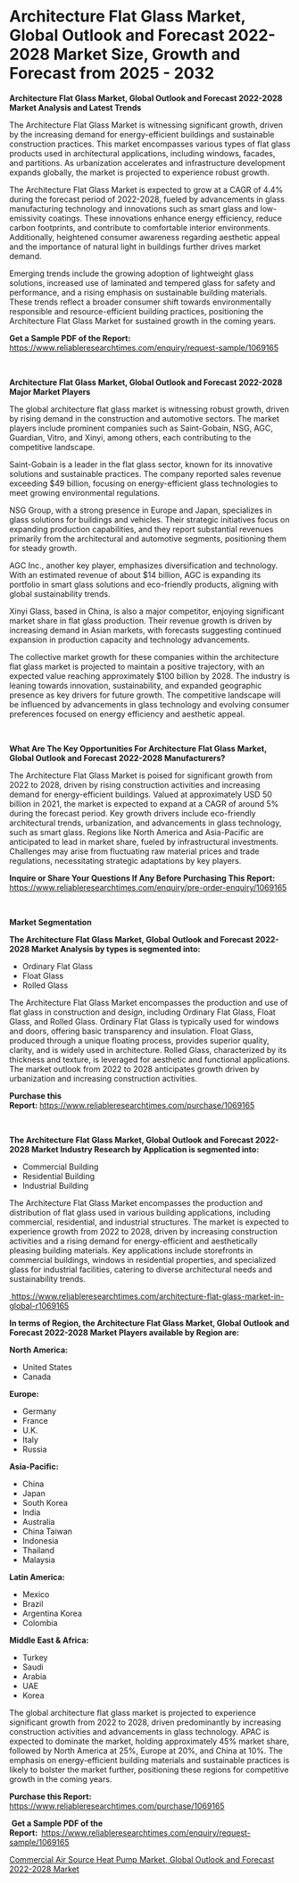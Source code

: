 <p><h1>Architecture Flat Glass Market, Global Outlook and Forecast 2022-2028 Market Size, Growth and Forecast from 2025 - 2032</h1></p><p><strong>Architecture Flat Glass Market, Global Outlook and Forecast 2022-2028 Market Analysis and Latest Trends</strong></p>
<p><p>The Architecture Flat Glass Market is witnessing significant growth, driven by the increasing demand for energy-efficient buildings and sustainable construction practices. This market encompasses various types of flat glass products used in architectural applications, including windows, facades, and partitions. As urbanization accelerates and infrastructure development expands globally, the market is projected to experience robust growth.</p><p>The Architecture Flat Glass Market is expected to grow at a CAGR of 4.4% during the forecast period of 2022-2028, fueled by advancements in glass manufacturing technology and innovations such as smart glass and low-emissivity coatings. These innovations enhance energy efficiency, reduce carbon footprints, and contribute to comfortable interior environments. Additionally, heightened consumer awareness regarding aesthetic appeal and the importance of natural light in buildings further drives market demand.</p><p>Emerging trends include the growing adoption of lightweight glass solutions, increased use of laminated and tempered glass for safety and performance, and a rising emphasis on sustainable building materials. These trends reflect a broader consumer shift towards environmentally responsible and resource-efficient building practices, positioning the Architecture Flat Glass Market for sustained growth in the coming years.</p></p>
<p><strong>Get a Sample PDF of the Report:&nbsp;</strong> <a href="https://www.reliableresearchtimes.com/enquiry/request-sample/1069165?utm_campaign=3523&utm_medium=2&utm_source=Github&utm_content=ia&utm_term=21032025&utm_id=architecture-flat-glass-market-global-outlook-and-forecast-2022-2028">https://www.reliableresearchtimes.com/enquiry/request-sample/1069165</a></p>
<p>&nbsp;</p>
<p><strong>Architecture Flat Glass Market, Global Outlook and Forecast 2022-2028 Major Market Players</strong></p>
<p><p>The global architecture flat glass market is witnessing robust growth, driven by rising demand in the construction and automotive sectors. The market players include prominent companies such as Saint-Gobain, NSG, AGC, Guardian, Vitro, and Xinyi, among others, each contributing to the competitive landscape.</p><p>Saint-Gobain is a leader in the flat glass sector, known for its innovative solutions and sustainable practices. The company reported sales revenue exceeding $49 billion, focusing on energy-efficient glass technologies to meet growing environmental regulations.</p><p>NSG Group, with a strong presence in Europe and Japan, specializes in glass solutions for buildings and vehicles. Their strategic initiatives focus on expanding production capabilities, and they report substantial revenues primarily from the architectural and automotive segments, positioning them for steady growth.</p><p>AGC Inc., another key player, emphasizes diversification and technology. With an estimated revenue of about $14 billion, AGC is expanding its portfolio in smart glass solutions and eco-friendly products, aligning with global sustainability trends.</p><p>Xinyi Glass, based in China, is also a major competitor, enjoying significant market share in flat glass production. Their revenue growth is driven by increasing demand in Asian markets, with forecasts suggesting continued expansion in production capacity and technology advancements.</p><p>The collective market growth for these companies within the architecture flat glass market is projected to maintain a positive trajectory, with an expected value reaching approximately $100 billion by 2028. The industry is leaning towards innovation, sustainability, and expanded geographic presence as key drivers for future growth. The competitive landscape will be influenced by advancements in glass technology and evolving consumer preferences focused on energy efficiency and aesthetic appeal.</p></p>
<p>&nbsp;</p>
<p><strong>What Are The Key Opportunities For Architecture Flat Glass Market, Global Outlook and Forecast 2022-2028 Manufacturers?</strong></p>
<p><p>The Architecture Flat Glass Market is poised for significant growth from 2022 to 2028, driven by rising construction activities and increasing demand for energy-efficient buildings. Valued at approximately USD 50 billion in 2021, the market is expected to expand at a CAGR of around 5% during the forecast period. Key growth drivers include eco-friendly architectural trends, urbanization, and advancements in glass technology, such as smart glass. Regions like North America and Asia-Pacific are anticipated to lead in market share, fueled by infrastructural investments. Challenges may arise from fluctuating raw material prices and trade regulations, necessitating strategic adaptations by key players.</p></p>
<p><strong>Inquire or Share Your Questions If Any Before Purchasing This Report:</strong> <a href="https://www.reliableresearchtimes.com/enquiry/pre-order-enquiry/1069165?utm_campaign=3523&utm_medium=2&utm_source=Github&utm_content=ia&utm_term=21032025&utm_id=architecture-flat-glass-market-global-outlook-and-forecast-2022-2028">https://www.reliableresearchtimes.com/enquiry/pre-order-enquiry/1069165</a></p>
<p>&nbsp;</p>
<p><strong>Market Segmentation</strong></p>
<p><strong>The Architecture Flat Glass Market, Global Outlook and Forecast 2022-2028 Market Analysis by types is segmented into:</strong></p>
<p><ul><li>Ordinary Flat Glass</li><li>Float Glass</li><li>Rolled Glass</li></ul></p>
<p><p>The Architecture Flat Glass Market encompasses the production and use of flat glass in construction and design, including Ordinary Flat Glass, Float Glass, and Rolled Glass. Ordinary Flat Glass is typically used for windows and doors, offering basic transparency and insulation. Float Glass, produced through a unique floating process, provides superior quality, clarity, and is widely used in architecture. Rolled Glass, characterized by its thickness and texture, is leveraged for aesthetic and functional applications. The market outlook from 2022 to 2028 anticipates growth driven by urbanization and increasing construction activities.</p></p>
<p><strong>Purchase this Report:&nbsp;</strong><a href="https://www.reliableresearchtimes.com/purchase/1069165?utm_campaign=3523&utm_medium=2&utm_source=Github&utm_content=ia&utm_term=21032025&utm_id=architecture-flat-glass-market-global-outlook-and-forecast-2022-2028">https://www.reliableresearchtimes.com/purchase/1069165</a></p>
<p>&nbsp;</p>
<p><strong>The Architecture Flat Glass Market, Global Outlook and Forecast 2022-2028 Market Industry Research by Application is segmented into:</strong></p>
<p><ul><li>Commercial Building</li><li>Residential Building</li><li>Industrial Building</li></ul></p>
<p><p>The Architecture Flat Glass Market encompasses the production and distribution of flat glass used in various building applications, including commercial, residential, and industrial structures. The market is expected to experience growth from 2022 to 2028, driven by increasing construction activities and a rising demand for energy-efficient and aesthetically pleasing building materials. Key applications include storefronts in commercial buildings, windows in residential properties, and specialized glass for industrial facilities, catering to diverse architectural needs and sustainability trends.</p></p>
<p><a href="https://www.reliableresearchtimes.com/architecture-flat-glass-market-in-global-r1069165?utm_campaign=3523&utm_medium=2&utm_source=Github&utm_content=ia&utm_term=21032025&utm_id=architecture-flat-glass-market-global-outlook-and-forecast-2022-2028">&nbsp;https://www.reliableresearchtimes.com/architecture-flat-glass-market-in-global-r1069165</a></p>
<p><strong>In terms of Region, the Architecture Flat Glass Market, Global Outlook and Forecast 2022-2028 Market Players available by Region are:</strong></p>
<p>
    <p> <strong> North America: </strong>
        <ul>
            <li>United States</li>
            <li>Canada</li>
        </ul>
        </p> 
    <p> <strong> Europe: </strong>
        <ul>
            <li>Germany</li>
            <li>France</li>
            <li>U.K.</li>
            <li>Italy</li>
            <li>Russia</li>
        </ul>
        </p> 
    <p> <strong> Asia-Pacific: </strong>
        <ul>
            <li>China</li>
            <li>Japan</li>
            <li>South Korea</li>
            <li>India</li>
            <li>Australia</li>
            <li>China Taiwan</li>
            <li>Indonesia</li>
            <li>Thailand</li>
            <li>Malaysia</li>
        </ul>
        </p> 
    <p> <strong> Latin America: </strong>
        <ul>
            <li>Mexico</li>
            <li>Brazil</li>
            <li>Argentina Korea</li>
            <li>Colombia</li>
        </ul>
        </p> 
    <p> <strong> Middle East & Africa: </strong>
        <ul>
            <li>Turkey</li>
            <li>Saudi</li>
            <li>Arabia</li>
            <li>UAE</li>
            <li>Korea</li>
        </ul>
    </p>
    </p>
<p><p>The global architecture flat glass market is projected to experience significant growth from 2022 to 2028, driven predominantly by increasing construction activities and advancements in glass technology. APAC is expected to dominate the market, holding approximately 45% market share, followed by North America at 25%, Europe at 20%, and China at 10%. The emphasis on energy-efficient building materials and sustainable practices is likely to bolster the market further, positioning these regions for competitive growth in the coming years.</p></p>
<p><strong>Purchase this Report: </strong><a href="https://www.reliableresearchtimes.com/purchase/1069165?utm_campaign=3523&utm_medium=2&utm_source=Github&utm_content=ia&utm_term=21032025&utm_id=architecture-flat-glass-market-global-outlook-and-forecast-2022-2028">https://www.reliableresearchtimes.com/purchase/1069165</a></p>
<p>&nbsp;<strong>Get a Sample PDF of the Report:&nbsp;&nbsp;</strong><a href="https://www.reliableresearchtimes.com/enquiry/request-sample/1069165?utm_campaign=3523&utm_medium=2&utm_source=Github&utm_content=ia&utm_term=21032025&utm_id=architecture-flat-glass-market-global-outlook-and-forecast-2022-2028">https://www.reliableresearchtimes.com/enquiry/request-sample/1069165</a></p>
<p><strong></strong></p>
<p><p><a href="https://github.com/anesimazikpd/Market-Research-Report-List-1/blob/main/commercial-air-source-heat-pump-market-global-outlook-and-forecast-2022-2028-market.md?utm_campaign=3523&utm_medium=2&utm_source=Github&utm_content=ia&utm_term=21032025&utm_id=architecture-flat-glass-market-global-outlook-and-forecast-2022-2028">Commercial Air Source Heat Pump Market, Global Outlook and Forecast 2022-2028 Market</a></p></p>